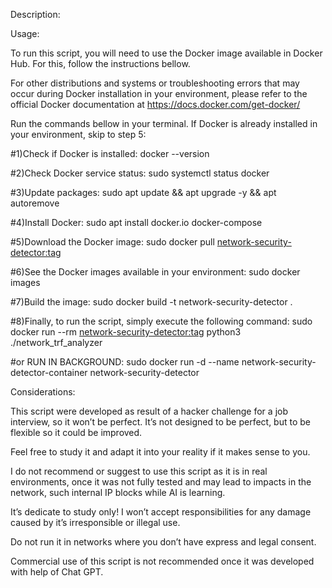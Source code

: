 Description:


Usage:

To run this script, you will need to use the Docker image available in Docker Hub. For this, follow the instructions bellow.

For other distributions and systems or troubleshooting errors that may occur during Docker installation in your environment, please refer to the official Docker documentation at https://docs.docker.com/get-docker/



Run the commands bellow in your terminal. If Docker is already installed in your environment, skip to step 5:


#1)Check if Docker is installed: 
docker --version

#2)Check Docker service status: 
sudo systemctl status docker

#3)Update packages: 
sudo apt update && apt upgrade -y && apt autoremove

#4)Install Docker: 
sudo apt install docker.io docker-compose

#5)Download the Docker image:
sudo docker pull <network-security-detector:tag>

#6)See the Docker images available in your environment: 
sudo docker images

#7)Build the image:
sudo docker build -t network-security-detector .

#8)Finally, to run the script, simply execute the following command:
sudo docker run --rm <network-security-detector:tag> python3 ./network_trf_analyzer


#or RUN IN BACKGROUND:
sudo docker run -d --name network-security-detector-container network-security-detector


Considerations:

This script were developed as result of a hacker challenge for a job interview, so it won’t be perfect. It’s not designed to be perfect, but to be flexible so it could be improved. 

Feel free to study it and adapt it into your reality if it makes sense to you.

I do not recommend or suggest to use this script as it is in real environments, once it was not fully tested and may lead to impacts in the network, such internal IP blocks while AI is learning.

It’s dedicate to study only! I won’t accept responsibilities for any damage caused  by it’s irresponsible or illegal use.

Do not run it in networks where you don’t have express and legal consent.

Commercial use of this script is not recommended once it was developed with help of Chat GPT.
